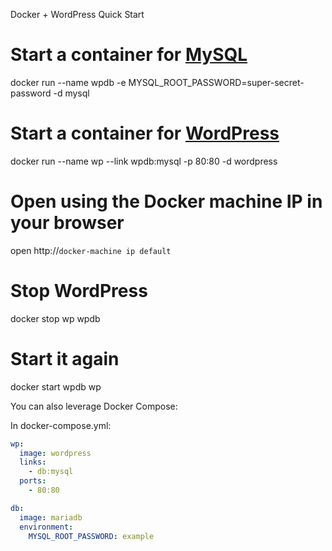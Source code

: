 Docker + WordPress Quick Start

# Start a container for [MySQL](https://hub.docker.com/_/mysql/)
docker run --name wpdb -e MYSQL_ROOT_PASSWORD=super-secret-password -d mysql

# Start a container for [WordPress](https://hub.docker.com/_/wordpress/)
docker run --name wp --link wpdb:mysql -p 80:80 -d wordpress

# Open using the Docker machine IP in your browser
open http://`docker-machine ip default`

# Stop WordPress
docker stop wp wpdb

# Start it again
docker start wpdb wp

You can also leverage Docker Compose:

In docker-compose.yml:

```yml
wp:
  image: wordpress
  links:
    - db:mysql
  ports:
    - 80:80

db:
  image: mariadb
  environment:
    MYSQL_ROOT_PASSWORD: example
```
